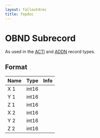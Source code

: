 ```yaml
---
layout: fallout4rec
title: fopdoc
---
```

OBND Subrecord
==========

As used in the [ACTI](../ACTI.md) and [ADDN](../ADDN.md) record types.

## Format

Name | Type | Info
-----|------|-----
X 1 | int16 |
Y 1 | int16 |
Z 1 | int16 |
X 2 | int16 |
Y 2 | int16 |
Z 2 | int16 |
